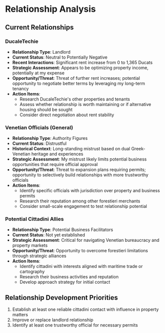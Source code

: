 # Relationship Analysis

## Current Relationships

### DucaleTechie
- **Relationship Type**: Landlord
- **Current Status**: Neutral to Potentially Negative
- **Recent Interactions**: Significant rent increase from 0 to 1,365 Ducats
- **Strategic Assessment**: Appears to be optimizing property income, potentially at my expense
- **Opportunity/Threat**: Threat of further rent increases; potential opportunity to negotiate better terms by leveraging my long-term tenancy
- **Action Items**: 
  - Research DucaleTechie's other properties and tenants
  - Assess whether relationship is worth maintaining or if alternative housing should be sought
  - Consider direct negotiation about rent stability

### Venetian Officials (General)
- **Relationship Type**: Authority Figures
- **Current Status**: Distrustful
- **Historical Context**: Long-standing mistrust based on dual Greek-Venetian heritage and experiences
- **Strategic Assessment**: My mistrust likely limits potential business opportunities that require official approval
- **Opportunity/Threat**: Threat to expansion plans requiring permits; opportunity to selectively build relationships with more trustworthy officials
- **Action Items**:
  - Identify specific officials with jurisdiction over property and business permits
  - Research their reputation among other forestieri merchants
  - Consider small-scale engagement to test relationship potential

### Potential Cittadini Allies
- **Relationship Type**: Potential Business Facilitators
- **Current Status**: Not yet established
- **Strategic Assessment**: Critical for navigating Venetian bureaucracy and property markets
- **Opportunity/Threat**: Opportunity to overcome forestieri limitations through strategic alliances
- **Action Items**:
  - Identify cittadini with interests aligned with maritime trade or cartography
  - Research their business activities and reputation
  - Develop approach strategy for initial contact

## Relationship Development Priorities
1. Establish at least one reliable cittadini contact with influence in property matters
2. Improve or replace landlord relationship
3. Identify at least one trustworthy official for necessary permits
